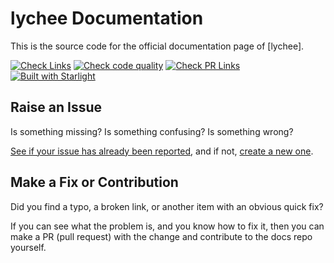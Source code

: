# lychee Documentation

This is the source code for the official documentation page of [lychee].

[![Check Links](https://github.com/lycheeverse/lycheeverse.github.io/actions/workflows/check-links.yml/badge.svg)](https://github.com/lycheeverse/lycheeverse.github.io/actions/workflows/check-links.yml)
[![Check code quality](https://github.com/lycheeverse/lycheeverse.github.io/actions/workflows/check-code-quality.yml/badge.svg)](https://github.com/lycheeverse/lycheeverse.github.io/actions/workflows/check-code-quality.yml)
[![Check PR Links](https://github.com/lycheeverse/lycheeverse.github.io/actions/workflows/check-pr-links.yml/badge.svg)](https://github.com/lycheeverse/lycheeverse.github.io/actions/workflows/check-pr-links.yml)
[![Built with Starlight](https://astro.badg.es/v2/built-with-starlight/tiny.svg)](https://starlight.astro.build)

## Raise an Issue

Is something missing?
Is something confusing?
Is something wrong?

[See if your issue has already been reported](https://github.com/lycheeverse/lycheeverse.github.io/issues), and if not, [create a new one](https://github.com/lycheeverse/lycheeverse.github.io/issues/new/choose).

## Make a Fix or Contribution

Did you find a typo, a broken link, or another item with an obvious quick fix?

If you can see what the problem is, and you know how to fix it, then you can make a PR (pull request) with the change and contribute to the docs repo yourself.
